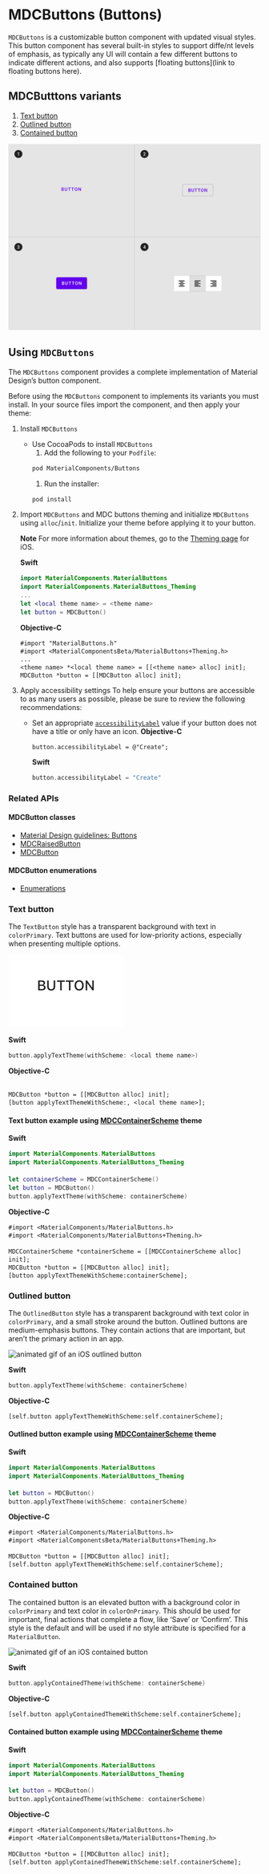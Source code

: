 <!--docs:
title: "Example Article: iOS Button"
layout: detail
section: components
excerpt: "This is an example of the iOS Button developer article for material.io. It uses the template from [../article-component-template.md]"
iconId: 
path: /
api_doc_root: 
-->

# MDCButtons (Buttons)

`MDCButtons` is a customizable button component with updated visual styles. This button component has several built-in styles to support diffe/nt levels of emphasis, as typically any UI will contain a few different buttons to indicate different actions, and also supports [floating buttons](link to floating buttons here). 

## MDCButttons variants

1. [Text button](#text-button)
1. [Outlined button](#outlined-button)
1. [Contained button](#contained-button)
<img src="buttons-types-all.png" alt="Support button variants include text button in the upper left, outlined button in the upper right, contained button in the lower left, and toggle button in the lower right">



## Using `MDCButtons`

The `MDCButtons` component provides a complete implementation of Material Design’s button component.

Before using the `MDCButtons` component to implements its variants you must install. In your source files import the component, and then apply your theme:
 1. Install `MDCButtons`
     * Use CocoaPods to install `MDCButtons`
       1. Add the following to your `Podfile`:
         ```bash
        pod MaterialComponents/Buttons
         ```
       1. Run the installer:
         ```bash
         pod install
         ```
 1. Import `MDCButtons` and MDC buttons theming and initialize `MDCButtons` using `alloc`/`init`. Initialize your theme  before applying it to your button.

    **Note** For more information about themes, go to the [Theming page](https://material.io/develop/ios/components/theming/) for iOS.
       
       **Swift**
       ```swift
       import MaterialComponents.MaterialButtons
       import MaterialComponents.MaterialButtons_Theming
       ...
       let <local theme name> = <theme name>
       let button = MDCButton()
       ```
       **Objective-C**
       ```objc
       #import "MaterialButtons.h"
       #import <MaterialComponentsBeta/MaterialButtons+Theming.h>
       ...
       <theme name> *<local theme name> = [[<theme name> alloc] init];       
       MDCButton *button = [[MDCButton alloc] init];
       ```
1. Apply accessibility settings
  To help ensure your buttons are accessible to as many users as possible, please
  be sure to review the following recommendations:
    * Set an appropriate [`accessibilityLabel`](https://developer.apple.com/documentation/uikit/uiaccessibilityelement/1619577-accessibilitylabel) value if your button does not have a title or only have an icon.
        **Objective-C**
        ```objc
        button.accessibilityLabel = @"Create";
        ```
        **Swift**
        ```swift
        button.accessibilityLabel = "Create"
        ```

### Related APIs

#### MDCButton classes

* [Material Design guidelines: Buttons](https://material.io/go/design-buttons)
* [MDCRaisedButton](https://material.io/components/ios/catalog/buttons/api-docs/Classes.html#/c:objc(cs)MDCRaisedButton)
* [MDCButton](https://material.io/components/ios/catalog/buttons/api-docs/Classes/MDCButton.html)

#### MDCButton enumerations
* [Enumerations](material.io/components/ios/catalog/buttons/api-docs/Enums.html)



### Text button

The `TextButton` style has a transparent background with text in `colorPrimary`. Text buttons are used for low-priority actions, especially when presenting multiple options.

<img src="ios-text-button.gif" alt="animated gif of an iOS text button">

**Swift**
```swift
button.applyTextTheme(withScheme: <local theme name>)
```

**Objective-C**
```obj-c

MDCButton *button = [[MDCButton alloc] init];
[button applyTextThemeWithScheme:, <local theme name>];
```


#### Text button example using [MDCContainerScheme](https://github.com/material-components/material-components-ios/tree/stable/components/schemes/Container) theme

**Swift**

```swift
import MaterialComponents.MaterialButtons
import MaterialComponents.MaterialButtons_Theming

let containerScheme = MDCContainerScheme()
let button = MDCButton()
button.applyTextTheme(withScheme: containerScheme)
```

**Objective-C**

```ObjC
#import <MaterialComponents/MaterialButtons.h>
#import <MaterialComponents/MaterialButtons+Theming.h>

MDCContainerScheme *containerScheme = [[MDCContainerScheme alloc] init];
MDCButton *button = [[MDCButton alloc] init];
[button applyTextThemeWithScheme:containerScheme];
```

### Outlined button

The `OutlinedButton` style has a transparent background with text color in `colorPrimary`, and a small stroke around the button. Outlined buttons are medium-emphasis buttons. They contain actions that are important, but aren’t the primary action in an app.

<img src="ios-outlined-button.gif" alt="animated gif of an iOS outlined button">

**Swift**
```swift
button.applyTextTheme(withScheme: containerScheme)
```
**Objective-C**
```objc
[self.button applyTextThemeWithScheme:self.containerScheme];
```

#### Outlined button example using [MDCContainerScheme](https://github.com/material-components/material-components-ios/tree/stable/components/schemes/Container) theme

**Swift**
```swift
import MaterialComponents.MaterialButtons
import MaterialComponents.MaterialButtons_Theming

let button = MDCButton()
button.applyTextTheme(withScheme: containerScheme)
```
**Objective-C**
```objc
#import <MaterialComponents/MaterialButtons.h>
#import <MaterialComponentsBeta/MaterialButtons+Theming.h>

MDCButton *button = [[MDCButton alloc] init];
[self.button applyTextThemeWithScheme:self.containerScheme];
```
### Contained button
The contained button is an elevated button with a background color in `colorPrimary` and text color in `colorOnPrimary`. This should be used for important, final actions that complete a flow, like ‘Save’ or ‘Confirm’. This style is the default and will be used if no style attribute is specified for a `MaterialButton`.


<img src="ios-contained-button.gif" alt="animated gif of an iOS contained button">

**Swift**
```swift
button.applyContainedTheme(withScheme: containerScheme)
```

**Objective-C**
```objc
[self.button applyContainedThemeWithScheme:self.containerScheme];
```

#### Contained button example using [MDCContainerScheme](https://github.com/material-components/material-components-ios/tree/stable/components/schemes/Container) theme

**Swift**
```swift
import MaterialComponents.MaterialButtons
import MaterialComponents.MaterialButtons_Theming

let button = MDCButton()
button.applyContainedTheme(withScheme: containerScheme)
```
**Objective-C**
```objc
#import <MaterialComponents/MaterialButtons.h>
#import <MaterialComponentsBeta/MaterialButtons+Theming.h>

MDCButton *button = [[MDCButton alloc] init];
[self.button applyContainedThemeWithScheme:self.containerScheme];
```
